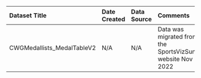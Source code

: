 |Dataset Title|Date Created|Data Source|Comments|
|:----|:---------|:---------|:---------|
|CWGMedallists_MedalTableV2|N/A|N/A|Data was migrated from the SportsVizSunday website Nov 2022|


